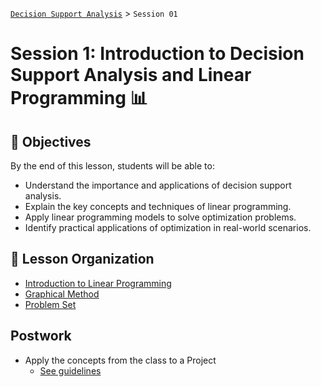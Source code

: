 [`Decision Support Analysis`](../README.md) > `Session 01`

# Session 1: Introduction to Decision Support Analysis and Linear Programming 📊

## :dart: Objectives

By the end of this lesson, students will be able to:

- Understand the importance and applications of decision support analysis.
- Explain the key concepts and techniques of linear programming.
- Apply linear programming models to solve optimization problems.
- Identify practical applications of optimization in real-world scenarios.

## 📂 Lesson Organization

- [Introduction to Linear Programming](Introduction_to_Linear_Programming.ipynb)
- [Graphical Method](Graphical_Method.ipynb)
- [Problem Set](problem_set.ipynb)

## Postwork

- Apply the concepts from the class to a Project
  - [See guidelines](Postwork1.md)
